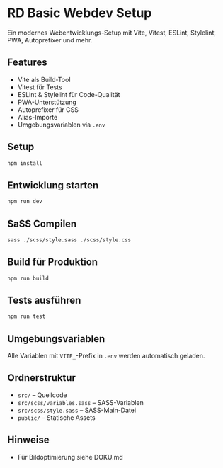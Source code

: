 # RD Basic Webdev Setup

Ein modernes Webentwicklungs-Setup mit Vite, Vitest, ESLint, Stylelint, PWA, Autoprefixer und mehr.

## Features

- Vite als Build-Tool
- Vitest für Tests
- ESLint & Stylelint für Code-Qualität
- PWA-Unterstützung
- Autoprefixer für CSS
- Alias-Importe
- Umgebungsvariablen via `.env`

## Setup

```bash
npm install
```

## Entwicklung starten

```bash
npm run dev
```

## SaSS Compilen

```bash
sass ./scss/style.sass ./scss/style.css
```

## Build für Produktion

```bash
npm run build
```

## Tests ausführen

```bash
npm run test
```

## Umgebungsvariablen

Alle Variablen mit `VITE_`-Prefix in `.env` werden automatisch geladen.

## Ordnerstruktur

- `src/` – Quellcode
- `src/scss/variables.sass` – SASS-Variablen
- `src/scss/style.sass` – SASS-Main-Datei
- `public/` – Statische Assets

## Hinweise

- Für Bildoptimierung siehe DOKU.md
